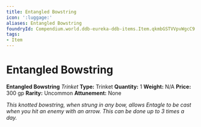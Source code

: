 ```yaml
---
title: Entangled Bowstring
icon: ':luggage:'
aliases: Entangled Bowstring
foundryId: Compendium.world.ddb-eureka-ddb-items.Item.qkmbGSTVVpvWgcC9
tags:
- Item
---
```


# Entangled Bowstring

**Entangled Bowstring**
_Trinket_
**Type:** Trinket
**Quantity:** 1
**Weight:** N/A
**Price:** 300 gp
**Rarity:** Uncommon
**Attunement:** None

*This knotted bowstring, when strung in any bow, allows Entagle to be cast when you hit an enemy with an arrow. This can be done up to 3 times a day.*